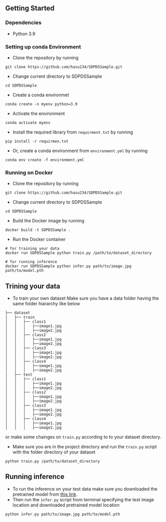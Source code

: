 ## Getting Started

### Dependencies

* Python 3.9

### Setting up  conda Environment

* Clone the repository by running 
```
git clone https://github.com/hasu234/SDPDSSample.git
```
* Change current directory to SDPDSSample 
```
cd SDPDSSample
```
* Create a conda environmet 
```
conda create -n myenv python=3.9
```
* Activate the environment 
```
conda activate myenv
```
* Install the required library from ```requirment.txt``` by running 
```
pip install -r requirmen.txt
```
* Or, create a conda environment from ```environment.yml``` by running 
```
conda env create -f environment.yml
```
### Running on Docker
* Clone the repository by running 
```
git clone https://github.com/hasu234/SDPDSSample.git
```
* Change current directory to SDPDSSample 
```
cd SDPDSSample
```
* Build the Docker image by running 
```
docker build -t SDPDSSample .
```
* Run the Docker container
```
# for training your data
docker run SDPDSSample python train.py /path/to/dataset_directory

# for running inference
docker run SDPDSSample python infer.py path/to/image.jpg path/to/model.pth
```

## Trining your data
* To train your own dataset
Make sure you have a data folder having the same folder hiararchy like below
```
├── dataset
|   ├── train
│   │   ├── class1
│   │   │   ├──image1.jpg
│   │   │   ├──image2.jpg
│   │   ├── class2
│   │   │   ├──image1.jpg
│   │   │   ├──image2.jpg
│   │   ├── class3
│   │   │   ├──image1.jpg
│   │   │   ├──image2.jpg
│   │   ├── class4
│   │   │   ├──image1.jpg
│   │   │   ├──image2.jpg
|   ├── test
│   │   ├── class1
│   │   │   ├──image1.jpg
│   │   │   ├──image2.jpg
│   │   ├── class2
│   │   │   ├──image1.jpg
│   │   │   ├──image2.jpg
│   │   ├── class3
│   │   │   ├──image1.jpg
│   │   │   ├──image2.jpg
│   │   ├── class4
│   │   │   ├──image1.jpg
│   │   │   ├──image2.jpg
```
or make some chainges on ```train.py``` according to to your dataset directory.
* Make sure you are in the project directory and run the ```train.py``` script with the folder directory of your dataset
```
python train.py /path/to/dataset_directory
```
## Running inference
* To run the inference on your test data make sure you downloaded the pretrained model from [this link](https://drive.google.com/file/d/14RgeyIVvySNp5J_LMpoBxxlJ1CUFRcI2/view?usp=sharing).
* Then run the ```infer.py``` script from terminal specifying the test image location and downloaded pretrained model location
```
python infer.py path/to/image.jpg path/to/model.pth
```
